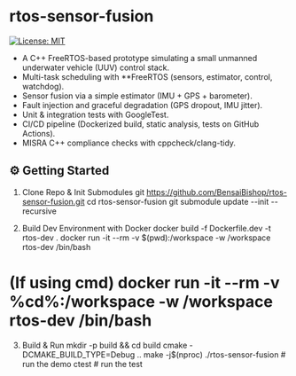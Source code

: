 # rtos-sensor-fusion

[![License: MIT](https://img.shields.io/badge/License-MIT-yellow.svg)](LICENSE)

- A C++ FreeRTOS-based prototype simulating a small unmanned underwater vehicle (UUV) control stack.  
- Multi-task scheduling with **FreeRTOS (sensors, estimator, control, watchdog).
- Sensor fusion via a simple estimator (IMU + GPS + barometer).
- Fault injection and graceful degradation (GPS dropout, IMU jitter).
- Unit & integration tests with GoogleTest.
- CI/CD pipeline (Dockerized build, static analysis, tests on GitHub Actions).
- MISRA C++ compliance checks with cppcheck/clang-tidy.

## ⚙️ Getting Started ##

1. Clone Repo & Init Submodules
git https://github.com/BensaiBishop/rtos-sensor-fusion.git
cd rtos-sensor-fusion
git submodule update --init --recursive

2. Build Dev Environment with Docker
docker build -f Dockerfile.dev -t rtos-dev .
docker run -it --rm -v $(pwd):/workspace -w /workspace rtos-dev /bin/bash
# (If using cmd) docker run -it --rm -v %cd%:/workspace -w /workspace rtos-dev /bin/bash 


3. Build & Run
mkdir -p build && cd build
cmake -DCMAKE_BUILD_TYPE=Debug ..
make -j$(nproc)
./rtos-sensor-fusion   # run the demo
ctest                  # run the test